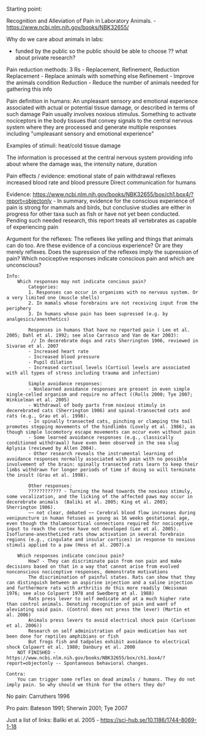 Starting point:

Recognition and Alleviation of Pain in Laboratory Animals. - https://www.ncbi.nlm.nih.gov/books/NBK32655/

Why do we care about animals in labs:
- funded by the public so the public should be able to choose   ?? what about private research?

Pain reduction methods:
 3 Rs - Replacement, Refinement, Reduction
  Replacement - Replace animals with something else
  Refinement - Improve the animals condition
  Reduction - Reduce the number of animals needed for gathering this info
  
Pain definition in humans: An unpleasant sensory and emotional experience associated with actual or potential tissue damage, or described in terms of such damage
Pain usually involves noxious stimulus. Something to activate nociceptors in the body tissues that convey signals to the central nervous system where they are processed and generate multiple responses
including "umpleasant sensory and emotional experience"

Examples of stimuli:
 heat/cold
 tissue damage
 
The information is processed  at the central nervous system providing info about where the damage was, the intensity nature, duration

Pain effects / evidence:
 emotional state of pain
 withdrawal reflexes
 increased blood rate and blood pressure
 Direct communication for humans
 
Evidence:
https://www.ncbi.nlm.nih.gov/books/NBK32655/box/ch1.box4/?report=objectonly - In summary, evidence for the conscious experience of pain is strong for mammals and birds, but conclusive studies are either in progress for other taxa such as fish or have not yet been conducted. Pending such needed research, this report treats all vertebrates as capable of experiencing pain
	
Argument for the reflexes:
	The reflexes like yelling and things that animals can do too.
	Are these evidence of a concious experience? Or are they merely reflexes.
	Does the supression of the reflexes imply the supression of pain?
	Which nociceptive responses indicate conscious pain and which are unconscious?
	
	Info:
		Which responses may not indicate concious pain?
			Categories:
			1. Responses can occur in organisms with no nervous system. Or a very limited one (muscle shells)
			2. In mamals whose forebrains are not receiving input from the periphery
			3. In humans whose pain has been supressed (e.g. by analgesics/anesthetics)
			
			Responses in humans that have no reported pain ( Lee et al. 2005; Dahl et al. 1992; see also Carrasco and Van de Kar 2003):
			 // In decerebrate dogs and rats Sherrington 1906, reviewed in Sivarao et al. 2007
			- Increased heart rate
			- Increased blood pressure
			- Pupil dilation
			- Increased cortisol levels (Cortisol levels are associated with all types of stress including trauma and infection)
			
			Simple avoidance responses:
			- Nonlearned avoidance responses are present in even simple single-celled organism and require no affect ((Rolls 2000; Tye 2007; Winkielman et al. 2005)
			- Withdrawal of body parts from noxious stimuly in decerebrated cats (Sherrington 1906) and spinal-transected cats and rats (e.g., Grau et al. 1998). 
			- In spinally transected cats, pinching or clamping the tail promotes stepping movements of the hindlimbs (Lovely et al. 1986), as though simple locomotory escape movements can occur even without pain
			- Some learned avoidance responses (e.g., classically conditioned withdrawal) have even been observed in the sea slug Aplysia (reviewed by Allen 2004).
			- Other research reveals the instrumental learning of avoidance responses normally associated with pain with no possible involvement of the brain: spinally transected rats learn to keep their limbs withdrawn for longer periods of time if doing so will terminate the insult (Grau et al. 1998).
			
			Other responses:
			???????????? - Turning the head towards the noxious stimuly, some vocalization, and the licking of the affected paws may occur in decerebrate animals  (Baliki et al. 2005; King et al. 2003; Sherrington 1906).
			~~ not clear, debated ~~ Cerebral blood flow increases during venipuncture in human fetuses as young as 16 weeks gestational age, even though the thalamocortical connections required for nociceptive input to reach the cortex have not developed (Lee et al. 2005). Isoflurane-anesthetized rats show activation in several forebrain regions (e.g., cingulate and insular cortices) in response to noxious stimuli applied to a paw (Hess et al. 2007).a
	
		Which responses indicate concious pain?
			How? - They can discriminate pain from non pain and make decisions based on that in a way that cannot arise from evolved nonconscious nociceptive responses, demonstrate motivations
			The discrimination of painful states. Rats can show that they can distinguish between an aspirine injection and a saline injection and furthermore rats with arthritis do this more readily (Weissman 1976; see also Colpaert 1978 and Swedberg et al. 1988)
			Rats press lever to self medicate and at a much higher rate than control animals. Denoting recognition of pain and want of aleviating said pain. (Control does not press the lever) (Martin et al. 2006)
			Animals press levers to avoid electrical shock pain (Carlsson et al. 2006))
			Research on self administration of pain medication has not been done for reptiles amphibians or fish
			But frogs fish and tadpoles exhibit avoidance to electrical shock Colpaert et al. 1980; Danbury et al. 2000
		NOT FINISHED - https://www.ncbi.nlm.nih.gov/books/NBK32655/box/ch1.box4/?report=objectonly -- Spontaneous behavioral changes.
			
	Contra:
		You can trigger some refles on dead animals / humans. They do not imply pain. So why should we think for the others they do?

No pain:
 Carruthers 1996
 
Pro pain:
 Bateson 1991; 
 Sherwin 2001; 
 Tye 2007
 
Just a list of links:
Baliki et al. 2005 - https://sci-hub.se/10.1186/1744-8069-1-18